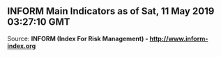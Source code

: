 ## INFORM Main Indicators as of Sat, 11 May 2019 03:27:10 GMT

Source: **INFORM (Index For Risk Management) - http://www.inform-index.org**